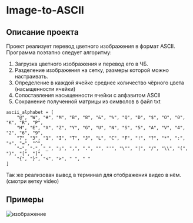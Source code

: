 # Image-to-ASCII

## Описание проекта

Проект реализует перевод цветного изображения в формат ASCII.
Программа поэтапно следует алгоритму: 
1. Загрузка цветного изображения и перевод его в ЧБ.
2. Разделение изображения на сетку, размеры которой можно настраивать.
3. Определение в каждой ячейке среднее количество чёрного цвета (насыщенности ячейки)
4. Cопоставления насыщенности ячейки с алфавитом ASCII
5. Сохранение полученной матрицы из символов в файл txt
   
```
ascii_alphabet = [
    "@", "W", "#", "M", "B", "8", "&", "%", "Q", "D", "$", "O", "0", "K", "R", "P",
    "H", "E", "X", "Z", "Y", "G", "U", "N", "S", "5", "A", "V", "4", "2", "6", "9",
    "7", "3", "1", "I", "T", "J", "L", "C", "F", "!", "?", "*", ":", "+", "=", "^",
    "~", "-", "_", ";", ",", ".", "", "'", "\"", "|", "/", "\\", "(", ")", "[", "]",
    "{", "}", "<", ">", " ", " "
]
```

Так же реализован вывод в терминал для отображения видео в нём. (смотри ветку video)

## Примеры 
![изображение](https://github.com/user-attachments/assets/5d6ad5ab-d752-4af3-9c71-60ec43b478af)

